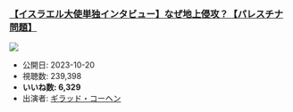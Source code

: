 ### [【イスラエル大使単独インタビュー】なぜ地上侵攻？【パレスチナ問題】](https://www.youtube.com/watch?v=xT2B7Y0xIHs)
[![](https://img.youtube.com/vi/xT2B7Y0xIHs/hqdefault.jpg)](https://www.youtube.com/watch?v=xT2B7Y0xIHs)
-   公開日: 2023-10-20
-   視聴数: 239,398
-   **いいね数: 6,329**
-   出演者: [ギラッド・コーヘン](/rehacq_fan/people/ギラッド・コーヘン "wikilink")
